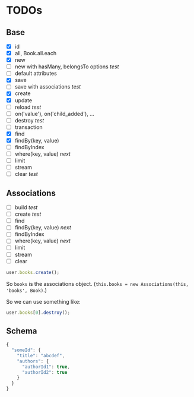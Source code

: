 # TODOs
## Base
* [x] id
* [x] all, Book.all.each
* [x] new
* [ ] new with hasMany, belongsTo options *test*
* [ ] default attributes
* [x] save
* [ ] save with associations *test*
* [x] create
* [x] update
* [ ] reload *test*
* [ ] on('value'), on('child_added'), ...
* [ ] destroy *test*
* [ ] transaction
* [x] find
* [x] findBy(key, value)
* [ ] findByIndex
* [ ] where(key, value) *next*
* [ ] limit
* [ ] stream
* [ ] clear *test*

## Associations
* [ ] build *test*
* [ ] create *test*
* [ ] find
* [ ] findBy(key, value) *next*
* [ ] findByIndex
* [ ] where(key, value) *next*
* [ ] limit
* [ ] stream
* [ ] clear

```js
user.books.create();
```

So `books` is the associations object. (`this.books = new Associations(this, 'books', Book)`.)

So we can use something like:
```js
user.books[0].destroy();
```

## Schema
```js
{
  "someId": {
    "title": "abcdef",
    "authors": {
      "authorId1": true,
      "authorId2": true
    }
  }
}
```
